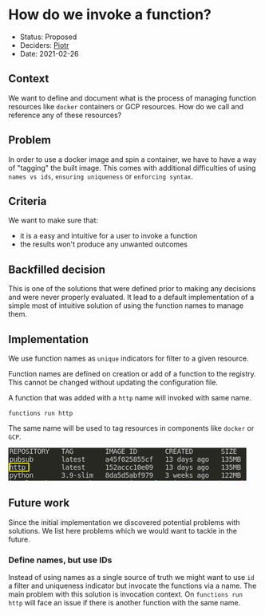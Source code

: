 # How do we invoke a function?

* Status: Proposed
* Deciders: [Piotr]
* Date: 2021-02-26

## Context

We want to define and document what is the process of managing function resources like `docker` containers or GCP resources. How do we call and reference any of these resources?

## Problem

In order to use a docker image and spin a container, we have to have a way of "tagging" the built image. This comes with additional difficulties of using `names vs ids`, `ensuring uniqueness` or `enforcing syntax`.

## Criteria

We want to make sure that:

* it is a easy and intuitive for a user to invoke a function
* the results won't produce any unwanted outcomes

## Backfilled decision

This is one of the solutions that were defined prior to making any decisions and were never properly evaluated. It lead to a default implementation of a simple most of intuitive solution of using the function names to manage them.

## Implementation

We use function names as `unique` indicators for filter to a given resource.

Function names are defined on creation or add of a function to the registry. This cannot be changed without updating the configuration file.

A function that was added with a `http` name will invoked with same name.

```console
functions run http
```

The same name will be used to tag resources in components like `docker` or `GCP`.

![function name in docker](../assets/screenshots/function_name_in_docker_2022-02-27.png)

## Future work

Since the initial implementation we discovered potential problems with solutions. We list here problems which we would want to tackle in the future.

### Define names, but use IDs

Instead of using names as a single source of truth we might want to use `id` a filter and uniqueness indicator but invocate the functions via a name. The main problem with this solution is invocation context. On `functions run http` will face an issue if there is another function with the same name.


<!-- Identifiers, in alphabetical order -->

[Piotr]: https://github.com/Katolus
